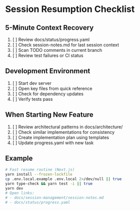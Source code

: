 # Session Resumption Checklist

## 5-Minute Context Recovery
1. [ ] Review docs/status/progress.yaml
2. [ ] Check session-notes.md for last session context
3. [ ] Scan TODO comments in current branch
4. [ ] Review test failures or CI status

## Development Environment
1. [ ] Start dev server
2. [ ] Open key files from quick reference
3. [ ] Check for dependency updates
4. [ ] Verify tests pass

## When Starting New Feature
1. [ ] Review architectural patterns in docs/architecture/
2. [ ] Check similar implementations for consistency
3. [ ] Create implementation plan using templates
4. [ ] Update progress.yaml with new task

## Example
```bash
# Fast resume routine (Next.js)
yarn install --frozen-lockfile
cp .env.local.example .env.local 2>/dev/null || true
yarn type-check && yarn test -i || true
yarn dev
# Open links:
# - docs/session-management/session-notes.md
# - docs/status/progress.yaml
```
